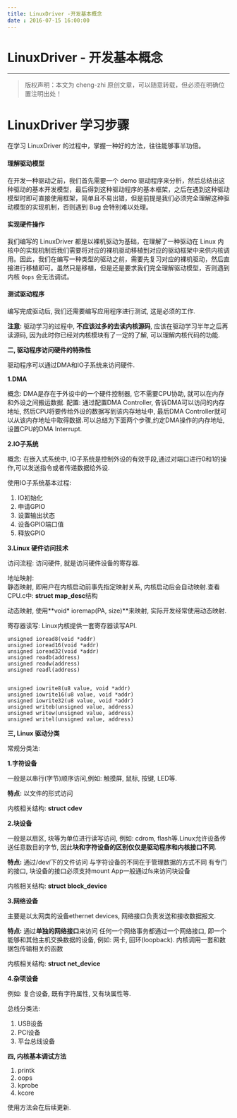 ```yaml
---
title: LinuxDriver -开发基本概念
date : 2016-07-15 16:00:00
---
```


# LinuxDriver - 开发基本概念
***
> 版权声明：本文为 cheng-zhi 原创文章，可以随意转载，但必须在明确位置注明出处！ 

# LinuxDriver 学习步骤

在学习 LinuxDriver 的过程中，掌握一种好的方法，往往能够事半功倍。


#### 理解驱动模型

在开发一种驱动之前，我们首先需要一个 demo 驱动程序来分析，然后总结出这种驱动的基本开发模型，最后得到这种驱动程序的基本框架，之后在遇到这种驱动模型时即可直接使用框架，简单且不易出错，但是前提是我们必须完全理解这种驱动模型的实现机制，否则遇到 Bug 会特别难以处理。

#### 实现硬件操作

我们编写的 LinuxDriver 都是以裸机驱动为基础，在理解了一种驱动在 Linux 内核中的实现机制后我们需要将对应的裸机驱动移植到对应的驱动框架中来供内核调用。因此，我们在编写一种类型的驱动之前，需要先复习对应的裸机驱动，然后直接进行移植即可。虽然只是移植，但是还是要求我们完全理解驱动模型，否则遇到内核 `Oops` 会无法调试。

#### 测试驱动程序

编写完成驱动后, 我们还需要编写应用程序进行测试, 这是必须的工作.
    
**注意:** 驱动学习的过程中, **不应该过多的去读内核源码**, 应该在驱动学习半年之后再读源码,
因为此时你已经对内核模块有了一定的了解, 可以理解内核代码的功能.
    
    
**二, 驱动程序访问硬件的特殊性**

驱动程序可以通过DMA和IO子系统来访问硬件.

**1.DMA**

概念: DMA是存在于外设中的一个硬件控制器, 它不需要CPU协助, 就可以在内存和外设之间搬运数据.
配置: 通过配置DMA Controller, 告诉DMA可以访问的内存地址, 然后CPU将要传给外设的数据写到该内存地址中, 最后DMA Controller就可以从该内存地址中取得数据.可以总结为下面两个步骤,约定DMA操作的内存地址,设置CPU的DMA Interrupt.

**2.IO子系统**

概念: 在嵌入式系统中, IO子系统是控制外设的有效手段,通过对端口进行0和1的操作,可以发送指令或者传递数据给外设.

使用IO子系统基本过程: 
 1. IO初始化
 2. 申请GPIO
 3. 设置输出状态
 4. 设备GPIO端口值
 5. 释放GPIO

**3.Linux 硬件访问技术**

访问流程: 访问硬件, 就是访问硬件设备的寄存器.

地址映射:  
静态映射, 即用户在内核启动前事先指定映射关系, 内核启动后会自动映射.查看CPU.c中: **struct map_desc**结构

动态映射, 使用**void* ioremap(PA, size)**来映射, 实际开发经常使用动态映射.

寄存器读写: Linux内核提供一套寄存器读写API.

    unsigned ioread8(void *addr)
    unsigned ioread16(void *addr)
    unsigned ioread32(void *addr)
    unsigned readb(address)
    unsigned readw(address)
    unsigned readl(address)


    unsigned iowrite8(u8 value, void *addr)
    unsigned iowrite16(u8 value, void *addr)
    unsigned iowrite32(u8 value, void *addr)
    unsigned writeb(unsigned value, address)
    unsigned writew(unsigned value, address)
    unsigned writel(unsigned value, address)

 
**三, Linux 驱动分类**

常规分类法:

**1.字符设备**

一般是以串行(字节)顺序访问,例如: 触摸屏, 鼠标, 按键, LED等.

**特点:** 以文件的形式访问

内核相关结构: **struct cdev**

**2.块设备**

一般是以扇区, 块等为单位进行读写访问, 例如: cdrom, flash等.Linux允许设备传送任意数目的字节, 因此**块和字符设备的区别仅仅是驱动程序和内核接口不同**.

**特点:** 
通过/dev/下的文件访问
与字符设备的不同在于管理数据的方式不同
有专门的接口, 块设备的接口必须支持mount
App一般通过fs来访问块设备

内核相关结构: **struct block_device**

**3.网络设备**

主要是以太网类的设备ethernet devices, 网络接口负责发送和接收数据报文.

**特点:**
通过**单独的网络接口**来访问
任何一个网络事务都通过一个网络接口, 即一个能够和其他主机交换数据的设备, 例如: 网卡, 回环(loopback).
内核调用一套和数据包传输相关的函数

内核相关结构: **struct net_device**

**4.杂项设备**

例如: 复合设备, 既有字符属性, 又有块属性等.

总线分类法:
 1. USB设备
 2. PCI设备
 3. 平台总线设备

**四, 内核基本调试方法**

1. printk
 2. oops
 3. kprobe
 4. kcore

使用方法会在后续更新.
